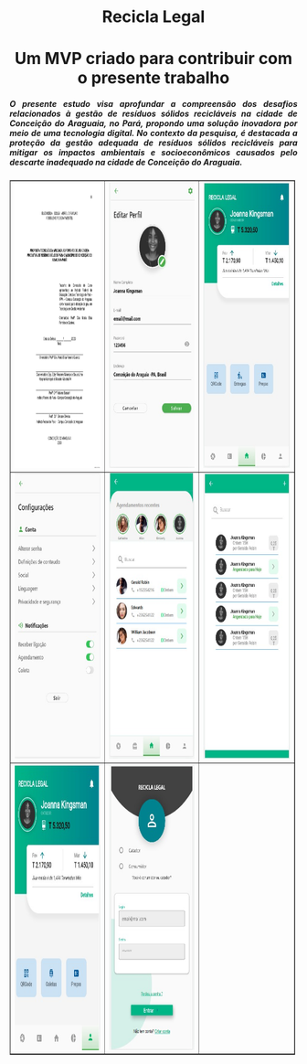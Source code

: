 <h1 align="center"> Recicla Legal </h1>

<h1 align="center"> Um MVP criado para contribuir com o presente trabalho </h1>



<h5 style="text-align: justify;">O presente estudo visa aprofundar a compreens&atilde;o dos desafios relacionados &agrave; gest&atilde;o de res&iacute;duos s&oacute;lidos recicl&aacute;veis na cidade de Concei&ccedil;&atilde;o do Araguaia, no Par&aacute;, propondo uma solu&ccedil;&atilde;o inovadora por meio de uma tecnologia digital. No contexto da pesquisa, &eacute; destacada a prote&ccedil;&atilde;o da gest&atilde;o adequada de res&iacute;duos s&oacute;lidos recicl&aacute;veis para mitigar os impactos ambientais e socioecon&ocirc;micos causados pelo descarte inadequado na cidade de Conceição do Araguaia.</h5>



   <table border="1" cellpadding="1" cellspacing="1" style="width:500px">
	<tbody>
		<tr>
		<td><img alt="" src="https://github.com/danicampos01/Recicla-Legal/blob/main/capa.png" height="500"  width="300" /></td>
			<td><img alt="" src="https://github.com/danicampos01/Recicla-Legal/blob/main/WhatsApp%20Image%202023-11-29%20at%2021.12.54.jpeg" height="500"  width="300" /></td>
			<td><img alt="" src="https://github.com/danicampos01/Recicla-Legal/blob/main/WhatsApp%20Image%202023-11-29%20at%2021.12.53.jpeg" height="500"  width="300"/></td>
		</tr>
		<tr>
			<td><img alt="" src="https://github.com/danicampos01/Recicla-Legal/blob/main/WhatsApp%20Image%202023-11-29%20at%2021.12.53%20(3).jpeg" height="500"  width="300"/></td>
			<td><img alt="" src="https://github.com/danicampos01/Recicla-Legal/blob/main/WhatsApp%20Image%202023-11-29%20at%2021.12.53%20(2).jpeg" height="500"  width="300"/></td>
			<td><img alt="" src="https://github.com/danicampos01/Recicla-Legal/blob/main/WhatsApp%20Image%202023-11-29%20at%2021.12.53%20(1).jpeg" height="500"  width="300"/></td>
		</tr>
		<tr>
			<td><img alt="" src="https://github.com/danicampos01/Recicla-Legal/blob/main/WhatsApp%20Image%202023-11-29%20at%2021.12.52.jpeg" height="500"  width="300"/></td>
			<td><img alt="" src="https://github.com/danicampos01/Recicla-Legal/blob/main/WhatsApp%20Image%202023-11-29%20at%2021.12.52%20(1).jpeg" height="500"  width="300"/></td>
			<td>&nbsp;</td>
		</tr>
	</tbody>
</table>

<p>&nbsp;</p>


